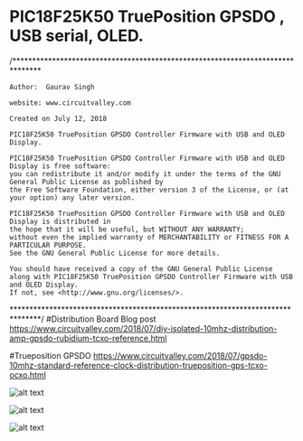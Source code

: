 PIC18F25K50 TruePosition GPSDO , USB serial, OLED.
===
/*******************************************************************************
    
    Author:  Gaurav Singh
    
    website: www.circuitvalley.com 
    
    Created on July 12, 2018
    
    PIC18F25K50 TruePosition GPSDO Controller Firmware with USB and OLED Display.

    PIC18F25K50 TruePosition GPSDO Controller Firmware with USB and OLED Display is free software: 
    you can redistribute it and/or modify it under the terms of the GNU General Public License as published by
    the Free Software Foundation, either version 3 of the License, or (at your option) any later version.

    PIC18F25K50 TruePosition GPSDO Controller Firmware with USB and OLED Display is distributed in 
    the hope that it will be useful, but WITHOUT ANY WARRANTY; 
    without even the implied warranty of MERCHANTABILITY or FITNESS FOR A PARTICULAR PURPOSE.  
    See the GNU General Public License for more details.

    You should have received a copy of the GNU General Public License
    along with PIC18F25K50 TruePosition GPSDO Controller Firmware with USB and OLED Display. 
    If not, see <http://www.gnu.org/licenses/>.

*******************************************************************************/
#Distribution Board Blog post
https://www.circuitvalley.com/2018/07/diy-isolated-10mhz-distribution-amp-gpsdo-rubidium-tcxo-reference.html

#Trueposition GPSDO
https://www.circuitvalley.com/2018/07/gpsdo-10mhz-standard-reference-clock-distribution-trueposition-gps-tcxo-ocxo.html



![alt text](https://github.com/circuitvalley/trueposition_gpsdo_usb_oled/raw/master/Hardware_Schematic_PCB/Isolated%20Distribution%20Amp/10Mhz_distribution_amp_diy_www.circuitvalley.com.jpg)


![alt text](https://github.com/circuitvalley/trueposition_gpsdo_usb_oled/raw/master/Hardware_Schematic_PCB/Isolated%20Distribution%20Amp/trueposition_gpsdo_enclosure%20(1).JPG)


![alt text](https://github.com/circuitvalley/trueposition_gpsdo_usb_oled/raw/master/Hardware_Schematic_PCB/Isolated%20Distribution%20Amp/10Mhz_isolated_distribution.png)
